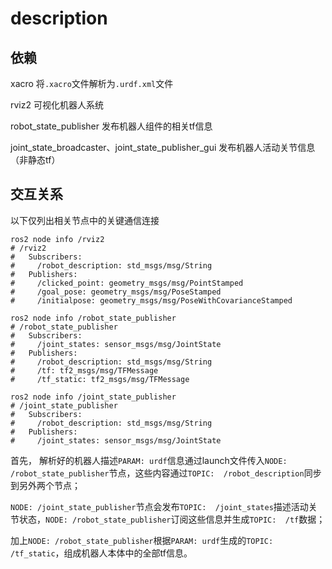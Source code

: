 # description

## 依赖

xacro 将`.xacro`文件解析为`.urdf.xml`文件

rviz2 可视化机器人系统

robot_state_publisher 发布机器人组件的相关tf信息

joint_state_broadcaster、joint_state_publisher_gui 发布机器人活动关节信息（非静态tf）

## 交互关系

以下仅列出相关节点中的关键通信连接

```shell
ros2 node info /rviz2
# /rviz2
#   Subscribers:
#     /robot_description: std_msgs/msg/String
#   Publishers:
#     /clicked_point: geometry_msgs/msg/PointStamped
#     /goal_pose: geometry_msgs/msg/PoseStamped
#     /initialpose: geometry_msgs/msg/PoseWithCovarianceStamped

ros2 node info /robot_state_publisher
# /robot_state_publisher
#   Subscribers:
#     /joint_states: sensor_msgs/msg/JointState
#   Publishers:
#     /robot_description: std_msgs/msg/String
#     /tf: tf2_msgs/msg/TFMessage
#     /tf_static: tf2_msgs/msg/TFMessage

ros2 node info /joint_state_publisher
# /joint_state_publisher
#   Subscribers:
#     /robot_description: std_msgs/msg/String
#   Publishers:
#     /joint_states: sensor_msgs/msg/JointState

```
首先， 解析好的机器人描述`PARAM: urdf`信息通过launch文件传入`NODE: /robot_state_publisher`节点，这些内容通过`TOPIC:  /robot_description`同步到另外两个节点；

`NODE: /joint_state_publisher`节点会发布`TOPIC:  /joint_states`描述活动关节状态，`NODE: /robot_state_publisher`订阅这些信息并生成`TOPIC:  /tf`数据；

加上`NODE: /robot_state_publisher`根据`PARAM: urdf`生成的`TOPIC:  /tf_static`，组成机器人本体中的全部tf信息。

